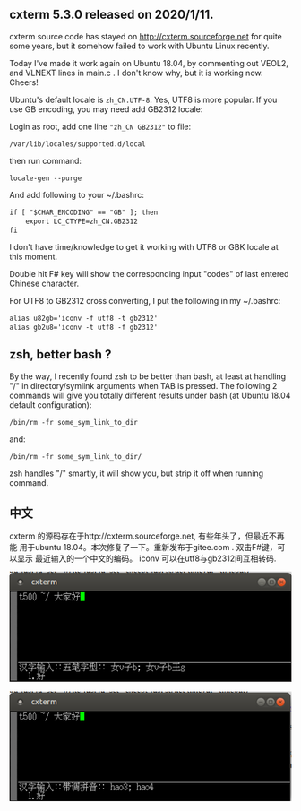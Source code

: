 ## cxterm 5.3.0 released on 2020/1/11.

cxterm source code has stayed on http://cxterm.sourceforge.net for 
quite some years, but it somehow failed to work with Ubuntu Linux recently.

Today I've made it work again on Ubuntu 18.04, by commenting out VEOL2, 
and VLNEXT lines in main.c . I don't know why, but it is working now. Cheers!

Ubuntu's default locale is `zh_CN.UTF-8`. Yes, UTF8 is more popular. If you 
use GB encoding, you may need add GB2312 locale: 

Login as root, add one line `"zh_CN GB2312"` to file: 

    /var/lib/locales/supported.d/local

then run command:

    locale-gen --purge

And add following to your ~/.bashrc:

    if [ "$CHAR_ENCODING" == "GB" ]; then
	    export LC_CTYPE=zh_CN.GB2312
    fi

I don't have time/knowledge to get it working with UTF8 or GBK locale
at this moment.

Double hit F# key will show the corresponding input "codes" of last
entered Chinese character.

For UTF8 to GB2312 cross converting, I put the following in my ~/.bashrc:

    alias u82gb='iconv -f utf8 -t gb2312'
    alias gb2u8='iconv -t utf8 -f gb2312'

## zsh, better bash ?

By the way, I recently found zsh to be better than bash, at least at
handling "/" in directory/symlink arguments when TAB is pressed. 
The following 2 commands will give you totally different results 
under bash (at Ubuntu 18.04 default configuration):

    /bin/rm -fr some_sym_link_to_dir

and:

    /bin/rm -fr some_sym_link_to_dir/

zsh handles "/" smartly, it will show you, but strip it off when 
running command.

## 中文

cxterm 的源码存在于http://cxterm.sourceforge.net, 有些年头了，但最近不再能
用于ubuntu 18.04。本次修复了一下。重新发布于gitee.com . 双击F#键，可以显示
最近输入的一个中文的编码。 iconv 可以在utf8与gb2312间互相转码.

![wubi.png](Doc/screenshot/wubi.png)

![pinyin.png](Doc/screenshot/pinyin.png)

